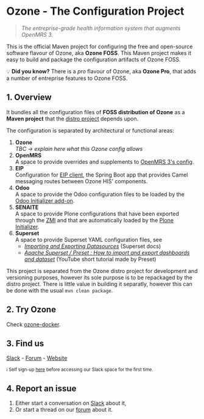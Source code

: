 # Ozone - The Configuration Project
>_The entreprise-grade health information system that augments OpenMRS 3._

This is the official Maven project for configuring the free and open-source software flavour of Ozone, aka **Ozone FOSS**.
This Maven project makes it easy to build and package the configuration artifacts of Ozone FOSS.

:bulb: **Did you know?** There is a *pro* flavour of Ozone, aka **Ozone Pro**, that adds a number of entreprise features to Ozone FOSS.

## 1. Overview
It bundles all the configuration files of **FOSS distribution of Ozone** as a **Maven project** that the [distro project](https://github.com/ozone-his/ozone-distro) depends upon.

The configuration is separated by architectural or functional areas:

1. **Ozone**
<br/>_TBC → explain here what this Ozone config allows_
1. **OpenMRS**
<br/>A space to provide overrides and supplements to [OpenMRS 3's config](https://github.com/openmrs/openmrs-distro-referenceapplication/tree/main/distro/configuration).
1. **EIP**
<br/>Configuration for [EIP client](https://github.com/mekomsolutions/eip-client), the Spring Boot app that provides Camel messaging routes between Ozone HIS' components.
1. **Odoo**
<br/>A space to provide the Odoo configuration files to be loaded by the [Odoo Initializer add-on](https://github.com/mekomsolutions/odoo-initializer#odoo-initializer-add-on).
1. **SENAITE**
<br/>A space to provide Plone configurations that have been exported through the [ZMI](https://training.plone.org/5/mastering-plone/configuring_customizing.html#zmi-zope-management-interface) and that are automatically loaded by the [Plone Initializer](https://github.com/mekomsolutions/plone.initializer).
1. **Superset**<br/>A space to provide Superset YAML configuration files, see
   * [_Importing and Exporting Datasources_](https://superset.apache.org/docs/miscellaneous/importing-exporting-datasources/#importing-and-exporting-datasources) (Superset docs)
   * [_Apache Superset / Preset : How to import and export dashboards and dataset_](https://www.youtube.com/watch?v=hqgwOGwGOXk) (YouTube short tutorial made by Preset)

This project is separated from the Ozone distro project for development and versioning purposes, however its sole purpose is to be repackaged by the distro project. There is little value in building it separatly, however this can be done with the usual `mvn clean package`.

## 2. Try Ozone
Check [ozone-docker](https://github.com/ozone-his/ozone-docker).

## 3. Find us
[Slack](https://openmrs.slack.com/archives/C02PYQD5D0A) - [Forum](https://talk.openmrs.org/c/software/ozone-his) - [Website](http://ozone-his.com)

<sub>:information_source: Self sign-up [here](https://slack.openmrs.org/) before accessing our Slack space for the first time.</sub>
## 4. Report an issue
1. Either start a conversation on [Slack](https://openmrs.slack.com/archives/C02PYQD5D0A) about it,
1. Or start a thread on our [forum](https://talk.openmrs.org/c/software/ozone-his) about it.
